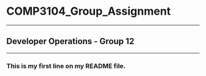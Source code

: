 # COMP3104_Group_Assignment

---

## Developer Operations - Group 12

---

### This is my first line on my README file.
